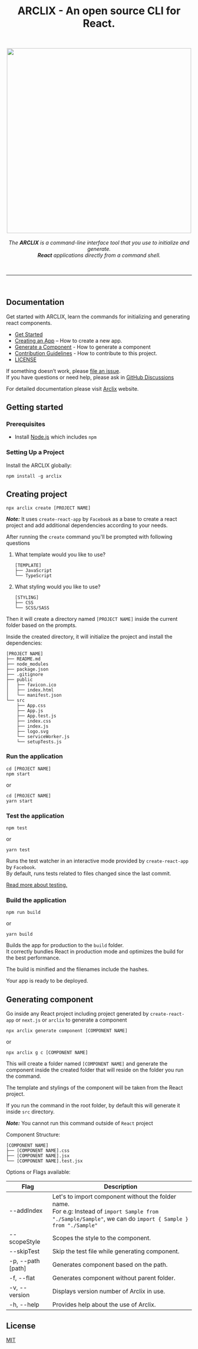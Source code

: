 <h1 align="center">ARCLIX - An open source CLI for React.</h1>

<br>
<p align="center">
    <img src="https://arclix.github.io/arclix-docs/svg/arclix.svg" width="500px">
     <br><br>
    <i>The <b>ARCLIX</b> is a command-line interface tool that you use to initialize and generate.
    <br> <b>React</b> applications directly from a command shell.</i>
  <br>
</p>
<br>

<hr>

<br>

## Documentation

Get started with ARCLIX, learn the commands for initializing and generating react components.

-   [Get Started](#getting-started)
-   [Creating an App](#creating-project) – How to create a new app.
-   [Generate a Component](#generating-component) - How to generate a component
-   [Contribution Guidelines](https://github.com/arclix/core/blob/master/CONTRIBUTING.md) - How to contribute to this project.
-   [LICENSE](#license)

If something doesn’t work, please [file an issue](https://github.com/arclix/core/issues/new).<br>
If you have questions or need help, please ask in [GitHub Discussions](https://github.com/arclix/core/issues/discussions)

For detailed documentation please visit [Arclix](https://arclix.github.io/arclix-docs) website.

## Getting started

### Prerequisites

-   Install [Node.js](https://nodejs.dev) which includes `npm`

### Setting Up a Project

Install the ARCLIX globally:

```
npm install -g arclix
```

## Creating project

```
npx arclix create [PROJECT NAME]
```

**_Note:_** It uses `create-react-app` by `Facebook` as a base to create a react project and add additional dependencies according to your needs.

After running the `create` command you'll be prompted with following questions

1. What template would you like to use?
    ```
    [TEMPLATE]
    ├── JavaScript
    └── TypeScript
    ```
2. What styling would you like to use?
    ```
    [STYLING]
    ├── CSS
    └── SCSS/SASS
    ```

Then it will create a directory named `[PROJECT NAME]` inside the current folder based on the prompts.

Inside the created directory, it will initialize the project and install the dependencies:

```
[PROJECT NAME]
├── README.md
├── node_modules
├── package.json
├── .gitignore
├── public
│   ├── favicon.ico
│   ├── index.html
│   └── manifest.json
└── src
    ├── App.css
    ├── App.js
    ├── App.test.js
    ├── index.css
    ├── index.js
    ├── logo.svg
    └── serviceWorker.js
    └── setupTests.js
```

### Run the application

```
cd [PROJECT NAME]
npm start
```

or

```
cd [PROJECT NAME]
yarn start
```

### Test the application

```
npm test
```

or

```
yarn test
```

Runs the test watcher in an interactive mode provided by `create-react-app` by `Facebook`.<br>
By default, runs tests related to files changed since the last commit.

[Read more about testing.](https://facebook.github.io/create-react-app/docs/running-tests)

### Build the application

```
npm run build
```

or

```
yarn build
```

Builds the app for production to the `build` folder.<br>
It correctly bundles React in production mode and optimizes the build for the best performance.

The build is minified and the filenames include the hashes.<br>

Your app is ready to be deployed.

## Generating component

Go inside any React project including project generated by `create-react-app` or `next.js` or `arclix` to generate a component

```
npx arclix generate component [COMPONENT NAME]
```

or

```
npx arclix g c [COMPONENT NAME]
```

This will create a folder named `[COMPONENT NAME]` and generate the component inside the created folder that will reside on the folder you run the command.<br>

The template and stylings of the component will be taken from the React project.<br>

If you run the command in the root folder, by default this will generate it inside `src` directory.

**_Note:_** You cannot run this command outside of `React` project

Component Structure:

```
[COMPONENT NAME]
├── [COMPONENT NAME].css
├── [COMPONENT NAME].jsx
└── [COMPONENT NAME].test.jsx
```

Options or Flags available:

| Flag              | Description                                                                                                                                                       |
| ----------------- | ----------------------------------------------------------------------------------------------------------------------------------------------------------------- |
| --addIndex        | Let's to import component without the folder name.<br/> For e.g: Instead of `import Sample from "./Sample/Sample"`, we can do `import { Sample } from "./Sample"` |
| --scopeStyle      | Scopes the style to the component.                                                                                                                                |
| --skipTest        | Skip the test file while generating component.                                                                                                                    |
| -p, --path [path] | Generates component based on the path.                                                                                                                            |
| -f, --flat        | Generates component without parent folder.                                                                                                                        |
| -v, --version     | Displays version number of Arclix in use.                                                                                                                         |
| -h, --help        | Provides help about the use of Arclix.                                                                                                                            |

## License

[MIT](https://github.com/arclix/core/blob/master/LICENSE)
